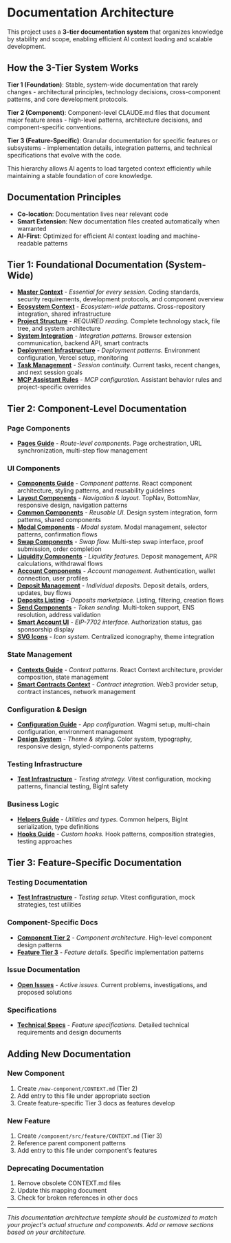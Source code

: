 # Documentation Architecture

This project uses a **3-tier documentation system** that organizes knowledge by stability and scope, enabling efficient AI context loading and scalable development.

## How the 3-Tier System Works

**Tier 1 (Foundation)**: Stable, system-wide documentation that rarely changes - architectural principles, technology decisions, cross-component patterns, and core development protocols.

**Tier 2 (Component)**: Component-level CLAUDE.md files that document major feature areas - high-level patterns, architecture decisions, and component-specific conventions.

**Tier 3 (Feature-Specific)**: Granular documentation for specific features or subsystems - implementation details, integration patterns, and technical specifications that evolve with the code.

This hierarchy allows AI agents to load targeted context efficiently while maintaining a stable foundation of core knowledge.

## Documentation Principles
- **Co-location**: Documentation lives near relevant code
- **Smart Extension**: New documentation files created automatically when warranted
- **AI-First**: Optimized for efficient AI context loading and machine-readable patterns

## Tier 1: Foundational Documentation (System-Wide)

- **[Master Context](/CLAUDE.md)** - *Essential for every session.* Coding standards, security requirements, development protocols, and component overview
- **[Ecosystem Context](/Users/andrewwilkinson/Documents/Github/CLAUDE.md)** - *Ecosystem-wide patterns.* Cross-repository integration, shared infrastructure
- **[Project Structure](/docs/ai-context/project-structure.md)** - *REQUIRED reading.* Complete technology stack, file tree, and system architecture
- **[System Integration](/docs/ai-context/system-integration.md)** - *Integration patterns.* Browser extension communication, backend API, smart contracts
- **[Deployment Infrastructure](/docs/ai-context/deployment-infrastructure.md)** - *Deployment patterns.* Environment configuration, Vercel setup, monitoring
- **[Task Management](/docs/ai-context/handoff.md)** - *Session continuity.* Current tasks, recent changes, and next session goals
- **[MCP Assistant Rules](/MCP-ASSISTANT-RULES.md)** - *MCP configuration.* Assistant behavior rules and project-specific overrides

## Tier 2: Component-Level Documentation

### Page Components
- **[Pages Guide](/src/pages/CLAUDE.md)** - *Route-level components.* Page orchestration, URL synchronization, multi-step flow management

### UI Components
- **[Components Guide](/src/components/CLAUDE.md)** - *Component patterns.* React component architecture, styling patterns, and reusability guidelines
- **[Layout Components](/src/components/layouts/CLAUDE.md)** - *Navigation & layout.* TopNav, BottomNav, responsive design, navigation patterns
- **[Common Components](/src/components/common/CLAUDE.md)** - *Reusable UI.* Design system integration, form patterns, shared components
- **[Modal Components](/src/components/modals/CLAUDE.md)** - *Modal system.* Modal management, selector patterns, confirmation flows
- **[Swap Components](/src/components/Swap/CLAUDE.md)** - *Swap flow.* Multi-step swap interface, proof submission, order completion  
- **[Liquidity Components](/src/components/Liquidity/CLAUDE.md)** - *Liquidity features.* Deposit management, APR calculations, withdrawal flows
- **[Account Components](/src/components/Account/CLAUDE.md)** - *Account management.* Authentication, wallet connection, user profiles
- **[Deposit Management](/src/components/Deposit/CLAUDE.md)** - *Individual deposits.* Deposit details, orders, updates, buy flows
- **[Deposits Listing](/src/components/Deposits/CLAUDE.md)** - *Deposits marketplace.* Listing, filtering, creation flows
- **[Send Components](/src/components/Send/CLAUDE.md)** - *Token sending.* Multi-token support, ENS resolution, address validation
- **[Smart Account UI](/src/components/SmartAccount/CLAUDE.md)** - *EIP-7702 interface.* Authorization status, gas sponsorship display
- **[SVG Icons](/src/components/SVGIcon/CLAUDE.md)** - *Icon system.* Centralized iconography, theme integration

### State Management
- **[Contexts Guide](/src/contexts/CLAUDE.md)** - *Context patterns.* React Context architecture, provider composition, state management
- **[Smart Contracts Context](/src/contexts/SmartContracts/CLAUDE.md)** - *Contract integration.* Web3 provider setup, contract instances, network management

### Configuration & Design
- **[Configuration Guide](/src/config/CLAUDE.md)** - *App configuration.* Wagmi setup, multi-chain configuration, environment management
- **[Design System](/src/theme/CLAUDE.md)** - *Theme & styling.* Color system, typography, responsive design, styled-components patterns

### Testing Infrastructure
- **[Test Infrastructure](/src/test/CLAUDE.md)** - *Testing strategy.* Vitest configuration, mocking patterns, financial testing, BigInt safety

### Business Logic
- **[Helpers Guide](/src/helpers/CLAUDE.md)** - *Utilities and types.* Common helpers, BigInt serialization, type definitions
- **[Hooks Guide](/src/hooks/CLAUDE.md)** - *Custom hooks.* Hook patterns, composition strategies, testing approaches

## Tier 3: Feature-Specific Documentation

### Testing Documentation
- **[Test Infrastructure](/src/test/README.md)** - *Testing setup.* Vitest configuration, mock strategies, test utilities

### Component-Specific Docs
- **[Component Tier 2](/docs/CONTEXT-tier2-component.md)** - *Component architecture.* High-level component design patterns
- **[Feature Tier 3](/docs/CONTEXT-tier3-feature.md)** - *Feature details.* Specific implementation patterns

### Issue Documentation
- **[Open Issues](/docs/open-issues/)** - *Active issues.* Current problems, investigations, and proposed solutions

### Specifications
- **[Technical Specs](/docs/specs/)** - *Feature specifications.* Detailed technical requirements and design documents



## Adding New Documentation

### New Component
1. Create `/new-component/CONTEXT.md` (Tier 2)
2. Add entry to this file under appropriate section
3. Create feature-specific Tier 3 docs as features develop

### New Feature
1. Create `/component/src/feature/CONTEXT.md` (Tier 3)
2. Reference parent component patterns
3. Add entry to this file under component's features

### Deprecating Documentation
1. Remove obsolete CONTEXT.md files
2. Update this mapping document
3. Check for broken references in other docs

---

*This documentation architecture template should be customized to match your project's actual structure and components. Add or remove sections based on your architecture.*